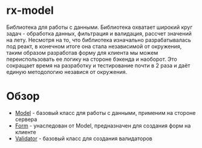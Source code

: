 # rx-model
Библиотека для работы с данными. Библиотека охватает широкий круг задач - обработка данных, 
фильтрация и валидация, рассчет значений на лету. Несмотря на то, что библиотека 
изначально разрабатывалась под реакт, в конечном итоге она стала независимой от окружения, 
таким образом разработав форму для клиента мы можем переиспользовать ее логику на стороне бэкенда
и наоборот. Это сокращает время на разработку и тестирование почти в 2 раза и даёт единую 
методологию независя от окружения.

# Обзор
- [Model](Model.md) - базовый класс для работы с данными, применим на стороне сервера
- [Form](Form.md) - унаследован от Model, предназначен для создания форм на клиенте
- [Validator](Validator.md) - базовый класс для создания валидаторов